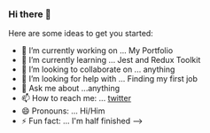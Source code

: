 ### Hi there 👋

Here are some ideas to get you started:

- 🔭 I’m currently working on ... My Portfolio
- 🌱 I’m currently learning ...  Jest and Redux Toolkit
- 👯 I’m looking to collaborate on ... anything
- 🤔 I’m looking for help with ... Finding my first job
- 💬 Ask me about ...anything
- 📫 How to reach me: ... [twitter](https://twitter.com/bayad_jo)
- 😄 Pronouns: ... Hi/Him 
- ⚡ Fun fact: ... I'm half finished
-->
